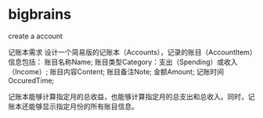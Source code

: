 # bigbrains
create a account

记账本需求
设计一个简易版的记账本（Accounts），记录的账目（AccountItem）信息包括：
账目名称Name;
账目类型Category：支出（Spending）或收入（Income）;
账目内容Content;
账目备注Note;
金额Amount;
记账时间OccuredTime;

记账本能够计算指定月的总收益，也能够计算指定月的总支出和总收入。同时，记账本还能够显示指定月份的所有账目信息。
